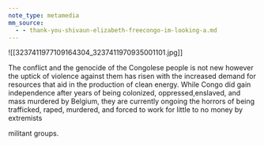 ```yaml
---
note_type: metamedia
mm_source:
  - - thank-you-shivaun-elizabeth-freecongo-im-looking-a.md
---
```


![[3237411977109164304_3237411970935001101.jpg]]

The conflict and the genocide of the
Congolese people is not new however the
uptick of violence against them has risen with
the increased demand for resources that aid
in the production of clean energy. While
Congo did gain independence after years of
being colonized, oppressed,enslaved, and
mass murdered by Belgium, they are
currently ongoing the horrors of being
trafficked, raped, murdered, and forced to
work for little to no money by extremists

militant groups.

